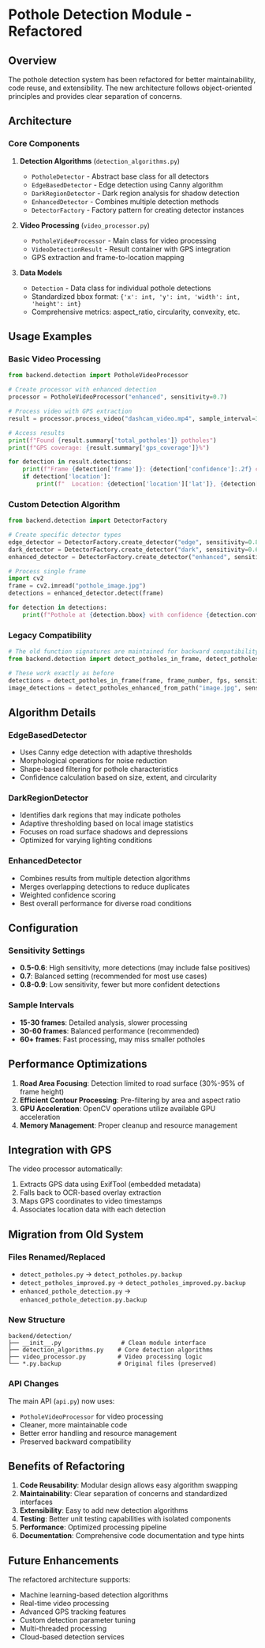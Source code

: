 # Pothole Detection Module - Refactored

## Overview

The pothole detection system has been refactored for better maintainability, code reuse, and extensibility. The new architecture follows object-oriented principles and provides clear separation of concerns.

## Architecture

### Core Components

1. **Detection Algorithms** (`detection_algorithms.py`)
   - `PotholeDetector` - Abstract base class for all detectors
   - `EdgeBasedDetector` - Edge detection using Canny algorithm
   - `DarkRegionDetector` - Dark region analysis for shadow detection
   - `EnhancedDetector` - Combines multiple detection methods
   - `DetectorFactory` - Factory pattern for creating detector instances

2. **Video Processing** (`video_processor.py`)
   - `PotholeVideoProcessor` - Main class for video processing
   - `VideoDetectionResult` - Result container with GPS integration
   - GPS extraction and frame-to-location mapping

3. **Data Models**
   - `Detection` - Data class for individual pothole detections
   - Standardized bbox format: `{'x': int, 'y': int, 'width': int, 'height': int}`
   - Comprehensive metrics: aspect_ratio, circularity, convexity, etc.

## Usage Examples

### Basic Video Processing

```python
from backend.detection import PotholeVideoProcessor

# Create processor with enhanced detection
processor = PotholeVideoProcessor("enhanced", sensitivity=0.7)

# Process video with GPS extraction
result = processor.process_video("dashcam_video.mp4", sample_interval=30)

# Access results
print(f"Found {result.summary['total_potholes']} potholes")
print(f"GPS coverage: {result.summary['gps_coverage']}%")

for detection in result.detections:
    print(f"Frame {detection['frame']}: {detection['confidence']:.2f} confidence")
    if detection['location']:
        print(f"  Location: {detection['location']['lat']}, {detection['location']['lon']}")
```

### Custom Detection Algorithm

```python
from backend.detection import DetectorFactory

# Create specific detector types
edge_detector = DetectorFactory.create_detector("edge", sensitivity=0.8)
dark_detector = DetectorFactory.create_detector("dark", sensitivity=0.6)
enhanced_detector = DetectorFactory.create_detector("enhanced", sensitivity=0.7)

# Process single frame
import cv2
frame = cv2.imread("pothole_image.jpg")
detections = enhanced_detector.detect(frame)

for detection in detections:
    print(f"Pothole at {detection.bbox} with confidence {detection.confidence}")
```

### Legacy Compatibility

```python
# The old function signatures are maintained for backward compatibility
from backend.detection import detect_potholes_in_frame, detect_potholes_enhanced_from_path

# These work exactly as before
detections = detect_potholes_in_frame(frame, frame_number, fps, sensitivity)
image_detections = detect_potholes_enhanced_from_path("image.jpg", sensitivity)
```

## Algorithm Details

### EdgeBasedDetector
- Uses Canny edge detection with adaptive thresholds
- Morphological operations for noise reduction
- Shape-based filtering for pothole characteristics
- Confidence calculation based on size, extent, and circularity

### DarkRegionDetector
- Identifies dark regions that may indicate potholes
- Adaptive thresholding based on local image statistics
- Focuses on road surface shadows and depressions
- Optimized for varying lighting conditions

### EnhancedDetector
- Combines results from multiple detection algorithms
- Merges overlapping detections to reduce duplicates
- Weighted confidence scoring
- Best overall performance for diverse road conditions

## Configuration

### Sensitivity Settings
- **0.5-0.6**: High sensitivity, more detections (may include false positives)
- **0.7**: Balanced setting (recommended for most use cases)
- **0.8-0.9**: Low sensitivity, fewer but more confident detections

### Sample Intervals
- **15-30 frames**: Detailed analysis, slower processing
- **30-60 frames**: Balanced performance (recommended)
- **60+ frames**: Fast processing, may miss smaller potholes

## Performance Optimizations

1. **Road Area Focusing**: Detection limited to road surface (30%-95% of frame height)
2. **Efficient Contour Processing**: Pre-filtering by area and aspect ratio
3. **GPU Acceleration**: OpenCV operations utilize available GPU acceleration
4. **Memory Management**: Proper cleanup and resource management

## Integration with GPS

The video processor automatically:
1. Extracts GPS data using ExifTool (embedded metadata)
2. Falls back to OCR-based overlay extraction
3. Maps GPS coordinates to video timestamps
4. Associates location data with each detection

## Migration from Old System

### Files Renamed/Replaced
- `detect_potholes.py` → `detect_potholes.py.backup`
- `detect_potholes_improved.py` → `detect_potholes_improved.py.backup`
- `enhanced_pothole_detection.py` → `enhanced_pothole_detection.py.backup`

### New Structure
```
backend/detection/
├── __init__.py                 # Clean module interface
├── detection_algorithms.py    # Core detection algorithms
├── video_processor.py         # Video processing logic
└── *.py.backup                # Original files (preserved)
```

### API Changes
The main API (`api.py`) now uses:
- `PotholeVideoProcessor` for video processing
- Cleaner, more maintainable code
- Better error handling and resource management
- Preserved backward compatibility

## Benefits of Refactoring

1. **Code Reusability**: Modular design allows easy algorithm swapping
2. **Maintainability**: Clear separation of concerns and standardized interfaces
3. **Extensibility**: Easy to add new detection algorithms
4. **Testing**: Better unit testing capabilities with isolated components
5. **Performance**: Optimized processing pipeline
6. **Documentation**: Comprehensive code documentation and type hints

## Future Enhancements

The refactored architecture supports:
- Machine learning-based detection algorithms
- Real-time video processing
- Advanced GPS tracking features
- Custom detection parameter tuning
- Multi-threaded processing
- Cloud-based detection services

